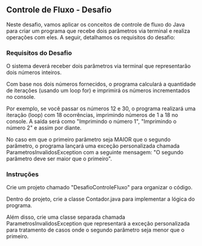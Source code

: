 ## Controle de Fluxo - Desafio
Neste desafio, vamos aplicar os conceitos de controle de fluxo do Java para criar um programa que recebe dois parâmetros via terminal e realiza operações com eles. A seguir, detalhamos os requisitos do desafio:

### Requisitos do Desafio
O sistema deverá receber dois parâmetros via terminal que representarão dois números inteiros.

Com base nos dois números fornecidos, o programa calculará a quantidade de iterações (usando um loop for) e imprimirá os números incrementados no console.

Por exemplo, se você passar os números 12 e 30, o programa realizará uma iteração (loop) com 18 ocorrências, imprimindo números de 1 a 18 no console. A saída será como "Imprimindo o número 1", "Imprimindo o número 2" e assim por diante.

No caso em que o primeiro parâmetro seja MAIOR que o segundo parâmetro, o programa lançará uma exceção personalizada chamada ParametrosInvalidosException com a seguinte mensagem: "O segundo parâmetro deve ser maior que o primeiro".

### Instruções
Crie um projeto chamado "DesafioControleFluxo" para organizar o código.

Dentro do projeto, crie a classe Contador.java para implementar a lógica do programa.

Além disso, crie uma classe separada chamada ParametrosInvalidosException que representará a exceção personalizada para tratamento de casos onde o segundo parâmetro seja menor que o primeiro.
